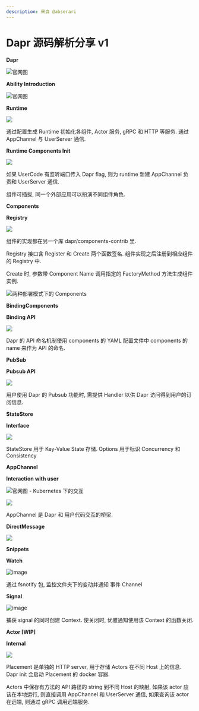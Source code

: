 ```yaml
---
description: 来自 @abserari
---
```


# Dapr 源码解析分享 v1

**Dapr**

![&#x5B98;&#x7F51;&#x56FE;](../.gitbook/assets/image%20%281%29.png)

**Ability Introduction**

![&#x5B98;&#x7F51;&#x56FE;](../.gitbook/assets/image%20%282%29.png)

**Runtime**

![](../.gitbook/assets/image%20%283%29.png)

通过配置生成 Runtime 初始化各组件, Actor 服务, gRPC 和 HTTP 等服务. 通过 AppChannel 与 UserServer 通信.

**Runtime Components Init**

![](https://gblobscdn.gitbook.com/assets%2F-MLH28DO1fdfvhmPKY0h%2F-MLT0RuAufuEyJImC46b%2F-MLT2gu-Nb8CSUAoYhy0%2Fdapr-runtime-init%20%281%29.jpg?alt=media&token=f5335440-4639-490d-8fa4-5bd96097b5ec)

如果 UserCode 有监听端口传入 Dapr flag, 则为 runtime 新建 AppChannel 负责和 UserServer 通信.

组件可插拔, 同一个外部应用可以扮演不同组件角色.

**Components**

**Registry**

![](../.gitbook/assets/dapr-components-3-.jpg)

组件的实现都在另一个库 dapr/components-contrib 里.

Registry 接口含 Register 和 Create 两个函数签名. 组件实现之后注册到相应组件的 Registry 中.

Create 时, 参数带 Component Name 调用指定的 FactoryMethod 方法生成组件实例.

![&#x4E24;&#x79CD;&#x90E8;&#x7F72;&#x6A21;&#x5F0F;&#x4E0B;&#x7684; Components ](../.gitbook/assets/dapr-container-update-1-.jpg)

**BindingComponents**

**Binding API**

![](../.gitbook/assets/dapr-api-name-1-.jpg)

Dapr 的 API 命名机制使用 components 的 YAML 配置文件中 components 的 name 来作为 API 的命名.

**PubSub**

**Pubsub API**

![](../.gitbook/assets/dapr-pub_sub-3-.jpg)

用户使用 Dapr 的 Pubsub 功能时, 需提供 Handler 以供 Dapr 访问得到用户的订阅信息.

**StateStore**

**Interface**

![](../.gitbook/assets/dapr-statestore-2-.jpg)

StateStore 用于 Key-Value State 存储. Options 用于标识 Concurrency 和 Consistency

**AppChannel**

**Interaction with user**

![&#x5B98;&#x7F51;&#x56FE; - Kubernetes &#x4E0B;&#x7684;&#x4EA4;&#x4E92;](https://docs.dapr.io/images/overview-sidecar-kubernetes.png)

![](https://cdn.nlark.com/yuque/0/2020/jpeg/176280/1598331470820-23557c8a-f67a-4435-b988-057aec110547.jpeg#align=left&display=inline&height=453&margin=%5Bobject%20Object%5D&name=dapr-channel.jpg&originHeight=453&originWidth=519&size=25004&status=done&style=none&width=519)

AppChannel 是 Dapr 和 用户代码交互的桥梁.

**DirectMessage**

![](../.gitbook/assets/dapr-directmessage.jpg)

**Snippets**

**Watch**

![image](../.gitbook/assets/0.jpeg)

通过 fsnotify 包, 监控文件夹下的变动并通知 事件 Channel

**Signal**

![image](../.gitbook/assets/1.jpeg)

捕获 signal 的同时创建 Context. 使关闭时, 优雅通知使用该 Context 的函数关闭.

**Actor \[WIP\]**

**Internal**

![](../.gitbook/assets/dapr-actors-2-.jpg)

Placement 是单独的 HTTP server, 用于存储 Actors 在不同 Host 上的信息. Dapr init 会启动 Placement 的 docker 容器.

Actors 中保存有方法的 API 路径的 string 到不同 Host 的映射, 如果该 actor 应该在本地运行, 则直接调用 AppChannel 和 UserServer 通信, 如果查询该 actor 在远端, 则通过 gRPC 调用远端服务.

